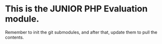 # This is the JUNIOR PHP Evaluation module.

Remember to init the git submodules, and after that, update them to pull the contents.